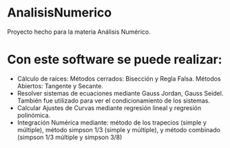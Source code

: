 # AnalisisNumerico
Proyecto hecho para la materia Análisis Numérico. 
# Con este software se puede realizar:
  - Cálculo de raíces: Métodos cerrados: Bisección y Regla Falsa.  Métodos Abiertos: Tangente y Secante. <br>
  - Resolver sistemas de ecuaciones mediante Gauss Jordan, Gauss Seidel. También fue utilizado para ver el condicionamiento de los sistemas.<br>
  - Calcular Ajustes de Curvas mediante regresión lineal y regresión polinómica. <br>
  - Integración Numérica mediante: método de los trapecios (simple y múltiple), método simpson 1/3 (simple y múltiple), y método combinado (simpson 1/3 múltiple y simpson 3/8)
